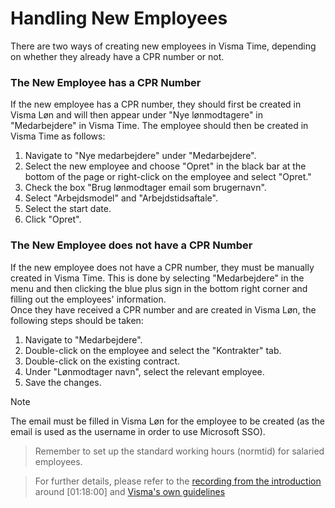 # Handling New Employees

There are two ways of creating new employees in Visma Time, depending on whether they already have a CPR number or not.

### The New Employee has a CPR Number

If the new employee has a CPR number, they should first be created in Visma Løn and will then appear under "Nye lønmodtagere" in "Medarbejdere" in Visma Time. The employee should then be created in Visma Time as follows:

1. Navigate to "Nye medarbejdere" under "Medarbejdere".
2. Select the new employee and choose "Opret" in the black bar at the bottom of the page or right-click on the employee and select "Opret."
3. Check the box "Brug lønmodtager email som brugernavn".
4. Select "Arbejdsmodel" and "Arbejdstidsaftale".
5. Select the start date.
6. Click "Opret".

### The New Employee does not have a CPR Number

If the new employee does not have a CPR number, they must be manually created in Visma Time. This is done by selecting "Medarbejdere" in the menu and then clicking the blue plus sign in the bottom right corner and filling out the employees' information.  
Once they have received a CPR number and are created in Visma Løn, the following steps should be taken:

1. Navigate to "Medarbejdere".
2. Double-click on the employee and select the "Kontrakter" tab.
3. Double-click on the existing contract.
4. Under "Lønmodtager navn", select the relevant employee.
5. Save the changes.

> [!NOTE]
> The email must be filled in Visma Løn for the employee to be created (as the email is used as the username in order to use Microsoft SSO).

> Remember to set up the standard working hours (normtid) for salaried employees.

> For further details, please refer to the [recording from the introduction](https://drive.google.com/file/d/1MPGeUmRteXMQVe_OqVtYNaGs0aFUJfHr/view?usp=sharing) around [01:18:00] and [Visma's own guidelines](https://community.visma.com/t5/Vejledninger-i-Visma-Time/Sadan-opretter-og-vedligeholder-du-medarbejdere-i-Visma-Time/ta-p/312680?attachment-id=16422)
